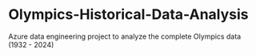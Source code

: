 # Olympics-Historical-Data-Analysis
Azure data engineering project to analyze the complete Olympics data (1932 - 2024)
